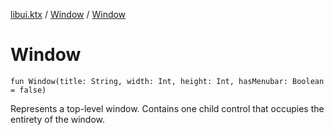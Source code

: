 [libui.ktx](../README.md) / [Window](README.md) / [Window](-window.md)

# Window

`fun Window(title: String, width: Int, height: Int, hasMenubar: Boolean = false)`

Represents a top-level window.
Contains one child control that occupies the entirety of the window.
